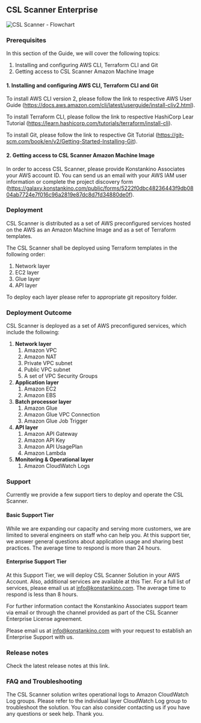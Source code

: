 ## CSL Scanner Enterprise

![CSL Scanner - Flowchart](https://github.com/konstankinollc/csl-stack-enterprise/blob/master/CSL%20Scanner%20-%20Flowchart.png)

### Prerequisites

In this section of the Guide, we will cover the following topics:

1. Installing and configuring AWS CLI, Terraform CLI and Git
2. Getting access to CSL Scanner Amazon Machine Image


#### 1. Installing and configuring AWS CLI, Terraform CLI and Git

To install AWS CLI version 2, please follow the link to respective AWS User Guide (https://docs.aws.amazon.com/cli/latest/userguide/install-cliv2.html).

To install Terraform CLI, please follow the link to respective HashiCorp Lear Tutorial (https://learn.hashicorp.com/tutorials/terraform/install-cli).

To install Git, please follow the link to respective Git Tutorial (https://git-scm.com/book/en/v2/Getting-Started-Installing-Git).

#### 2. Getting access to CSL Scanner Amazon Machine Image

In order to access CSL Scanner, please provide Konstankino Associates your AWS account ID. You can send us an email with your AWS IAM user information or complete the project discovery form (https://galaxy.konstankino.com/public/forms/5222f0dbc48236443f9db0804ab7724e7f016c96a2819e87dc8d7fd34880de0f).

### Deployment

CSL Scanner is distributed as a set of AWS preconfigured services hosted on the AWS as an Amazon Machine Image and as a set of Terraform templates.

The CSL Scanner shall be deployed using Terraform templates in the following order:

1. Network layer
2. EC2 layer
3. Glue layer
4. API layer

To deploy each layer please refer to appropriate git repository folder.

### Deployment Outcome

CSL Scanner is deployed as a set of AWS preconfigured services, which include the following:

1. **Network layer**
	1. Amazon VPC
	2. Amazon NAT
	3. Private VPC subnet
	4. Public VPC subnet
	5. A set of VPC Security Groups
2. **Application layer**
	1. Amazon EC2
	2. Amazon EBS
3. **Batch processor layer**
	1. Amazon Glue
	2. Amazon Glue VPC Connection
	3. Amazon Glue Job Trigger
4. **API layer**
	1. Amazon API Gateway
	2. Amazon API Key
	3. Amazon API UsagePlan
	4. Amazon Lambda
5. **Monitoring & Operational layer**
	1. Amazon CloudWatch Logs


### Support

Currently we provide a few support tiers to deploy and operate the CSL Scanner.

#### Basic Support Tier

While we are expanding our capacity and serving more customers, we are limited to several engineers on staff who can help you. At this support tier, we answer general questions about application usage and sharing best practices. The average time to respond is more than 24 hours.

#### Enterprise Support Tier

At this Support Tier, we will deploy CSL Scanner Solution in your AWS Account. Also, additional services are available at this Tier. For a full list of services, please email us at info@konstankino.com. The average time to respond is less than 8 hours.

For further information contact the Konstankino Associates support team via email or through the channel provided as part of the CSL Scanner Enterprise License agreement.

Please email us at info@konstankino.com with your request to establish an Enterprise Support with us.

### Release notes

Check the latest release notes at this link.

### FAQ and Troubleshooting

The CSL Scanner solution writes operational logs to Amazon CloudWatch Log groups. Please refer to the individual layer CloudWatch Log group to troubleshoot the solution. You can also consider contacting us if you have any questions or seek help. Thank you.


